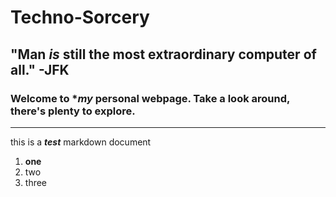 # Techno-Sorcery
## "Man *is* still the most extraordinary computer of all." -JFK
### Welcome to **my* personal webpage. Take a look around, there's plenty to explore.
-----
this is a ***test*** markdown document
1. **one**
2. two
3. three
